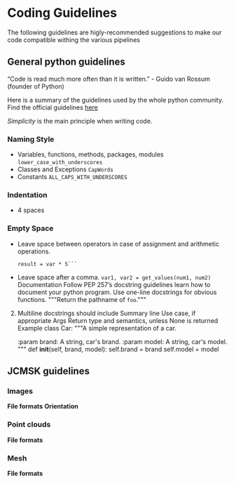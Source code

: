 # Coding Guidelines
The following guidelines are higly-recommended suggestions to make our code compatible withing the various pipelines

## General python guidelines

“Code is read much more often than it is written.” - Guido van Rossum (founder of Python)

Here is a summary of the guidelines used by the whole python community. Find the official guidelines [here](https://www.python.org/dev/peps/pep-0008/) 

*Simplicity* is the main principle when writing code.

### Naming Style
- Variables, functions, methods, packages, modules  
  `lower_case_with_underscores`
- Classes and Exceptions
  `CapWords`
- Constants
  `ALL_CAPS_WITH_UNDERSCORES`

### Indentation
- 4 spaces

### Empty Space
- Leave space between operators in case of assignment and arithmetic operations.
  ```var = 4
  result = var * 5```
- Leave space after a comma.
  `var1, var2 = get_values(num1, num2)`
Documentation
Follow PEP 257’s docstring guidelines learn how to document your python program.
Use one-line docstrings for obvious functions.
"""Return the pathname of ``foo``."""
2. Multiline docstrings should include
Summary line
Use case, if appropriate
Args
Return type and semantics, unless None is returned
Example
class Car:
    """A simple representation of a car.

    :param brand: A string, car's brand.
    :param model: A string, car's model.
    """
    def __init__(self, brand, model):
        self.brand = brand
        self.model = model


## JCMSK guidelines 

### Images
**File formats**
**Orientation** 

### Point clouds
**File formats**

### Mesh
**File formats**

